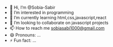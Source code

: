 - 👋 Hi, I’m @Sobia-Sabir
- 👀 I’m interested in programming
- 🌱 I’m currently learning html,css,javascript,react
- 💞️ I’m looking to collaborate on javascript projects
- 📫 How to reach me sobiasabi1000@gmail.com
- 😄 Pronouns: ...
- ⚡ Fun fact: ...

<!---
Sobia-Sabir/Sobia-Sabir is a ✨ special ✨ repository because its `README.md` (this file) appears on your GitHub profile.
You can click the Preview link to take a look at your changes.
--->
